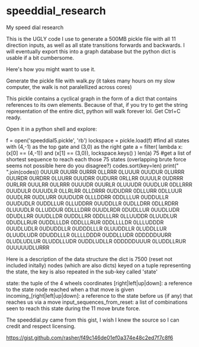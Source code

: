# speeddial_research
My speed dial research


This is the UGLY code I use to generate a 500MB  pickle file with all 11 direction inputs, as well as all state transitions forwards and backwards.  I will eventually export this into a graph database but the python dict is usable if a bit cumbersome.

Here's how you might want to use it.

Generate the pickle file with walk.py  (it takes many hours on my slow computer,  the walk is not paralellized across cores)

This pickle contains a cyclical graph in the form of a dict that contains references to its own elements.  Because of that, if you try to get the string representation of the entire dict, python will walk forever lol.  Get Ctrl+C ready.

Open it in a python shell and explore:

f = open('speeddial5.pickle', 'rb')
lockspace = pickle.load(f)
#find all states with (4,-1) as the top gate and (3,0) as the right gate
a = filter( lambda x: (x[0] == (4,-1)) and (x[1] == (3,0)), lockspace.keys() )
len(a)
75
#get a list of shortest sequence to reach each those 75 states  (overlapping brute force seems not possible here do you disagree?)
codes.sort(key=len)
print("  ".join(codes))
0UUUR  0UURR  0URRR  0LLRRR  0LUUUR  0UUDUR  0LURRR  0UURDR  0URDRR  0LUURR  0UUDRR  0UDURR  0RLLRR  0UUULR  0UDRRR  0URLRR  0UULRR  0ULRRR  0UUUDR  0UURLR  0LUUUDR  0UUDLUR  0DLLRRR  0UUDULR  0UUUDLR  0LLRLRR  0LLDRRR  0UDUDRR  0DLLURR  0DLLUUR  0UUDLRR  0UDLURR  0UUDUDR  0LLLDDRR  0DDLLLUR  0UDDULLR  0UUDUDLR  0UDDLLUR  0LLUDDRR  0UUDDLLR  0UDLLDRR  0DLLRDRR  0LUUUDLR  0LLUDDUR  0DLLLDRR  0UUDLRDR  0DUDLLUR  0UUDLUDR  0DUDLLRR  0UUDLLDR  0UDDLLRR  0DDLLLRR  0LLUUDDR  0LUUDLUR  0DUDLLRUR  0UDDLLLDR  0DDLLLRUR  0DDLLLLDR  0LLLUDDDR  0UUDLUDLR  0UDUDDLLR  0UDDDLLLR  0LUUDDLLR  0LUDDLLUR  0LUUDLUDR  0DUDDLLLR  0LLLLDDDR  0UDDLLUDR  0DDDDDUURR  0LUDLUDLUR  0LUDDLLUDR  0UDDLUDLLR  0DDDDDUUUR  0LUDDLLRUR  0UUUUUDLURRR



Here is a description of the data structure
the dict is 7500 (reset not included initally)  nodes (which are also dicts) keyed on a tuple representing the state,  the key is also repeated in the sub-key called 'state'

state: the tuple of the 4 wheels coordinates
[right|left|up|down]: a reference to the state node reached when a that move is given
incoming_[right|left|up|down]: a reference to the state before us (if any)  that reaches us via a move
input_sequences_from_reset: a list of combinations seen to reach this state during the 11 move brute force.





The speeddial.py came from this gist,  I wish I knew the source so I can credit and respect licensing.

https://gist.github.com/rasher/f49c146de01ef0a374e48c2ed7f7c8f6

